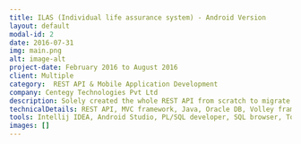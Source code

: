```yaml
---
title: ILAS (Individual life assurance system) - Android Version
layout: default
modal-id: 2
date: 2016-07-31
img: main.png
alt: image-alt
project-date: February 2016 to August 2016
client: Multiple
category:  REST API & Mobile Application Development
company: Centegy Technologies Pvt Ltd
description: Solely created the whole REST API from scratch to migrate the ILAS web application to android devices. Along with that I upgraded the backend ILAS service so the same Models and Controllers could serve both the web application views and the android application views (through the REST API). Implemented SSL and Kerberos authentication to make the application secure. Also took active part in the android development outside my assigned role due to upcoming project deadline. 
technicalDetails: REST API, MVC framework, Java, Oracle DB, Volley framework, MySQL  
tools: Intellij IDEA, Android Studio, PL/SQL developer, SQL browser, Tomcat Server
images: []
---
```


